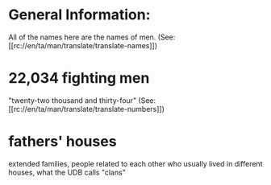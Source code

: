 # General Information:

All of the names here are the names of men. (See: [[rc://en/ta/man/translate/translate-names]])

# 22,034 fighting men

"twenty-two thousand and thirty-four" (See: [[rc://en/ta/man/translate/translate-numbers]])

# fathers' houses

extended families, people related to each other who usually lived in different houses, what the UDB calls "clans"

